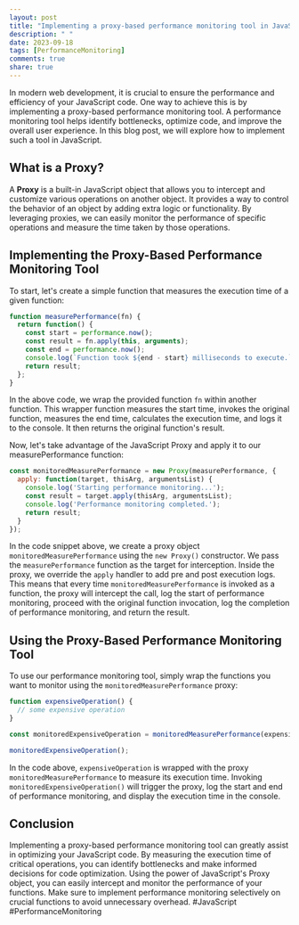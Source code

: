 ```yaml
---
layout: post
title: "Implementing a proxy-based performance monitoring tool in JavaScript"
description: " "
date: 2023-09-18
tags: [PerformanceMonitoring]
comments: true
share: true
---
```


In modern web development, it is crucial to ensure the performance and efficiency of your JavaScript code. One way to achieve this is by implementing a proxy-based performance monitoring tool. A performance monitoring tool helps identify bottlenecks, optimize code, and improve the overall user experience. In this blog post, we will explore how to implement such a tool in JavaScript.

## What is a Proxy?

A **Proxy** is a built-in JavaScript object that allows you to intercept and customize various operations on another object. It provides a way to control the behavior of an object by adding extra logic or functionality. By leveraging proxies, we can easily monitor the performance of specific operations and measure the time taken by those operations.

## Implementing the Proxy-Based Performance Monitoring Tool

To start, let's create a simple function that measures the execution time of a given function:

```javascript
function measurePerformance(fn) {
  return function() {
    const start = performance.now();
    const result = fn.apply(this, arguments);
    const end = performance.now();
    console.log(`Function took ${end - start} milliseconds to execute.`);
    return result;
  };
}
```

In the above code, we wrap the provided function `fn` within another function. This wrapper function measures the start time, invokes the original function, measures the end time, calculates the execution time, and logs it to the console. It then returns the original function's result.

Now, let's take advantage of the JavaScript Proxy and apply it to our measurePerformance function:

```javascript
const monitoredMeasurePerformance = new Proxy(measurePerformance, {
  apply: function(target, thisArg, argumentsList) {
    console.log('Starting performance monitoring...');
    const result = target.apply(thisArg, argumentsList);
    console.log('Performance monitoring completed.');
    return result;
  }
});
```

In the code snippet above, we create a proxy object `monitoredMeasurePerformance` using the `new Proxy()` constructor. We pass the `measurePerformance` function as the target for interception. Inside the proxy, we override the `apply` handler to add pre and post execution logs. This means that every time `monitoredMeasurePerformance` is invoked as a function, the proxy will intercept the call, log the start of performance monitoring, proceed with the original function invocation, log the completion of performance monitoring, and return the result.

## Using the Proxy-Based Performance Monitoring Tool

To use our performance monitoring tool, simply wrap the functions you want to monitor using the `monitoredMeasurePerformance` proxy:

```javascript
function expensiveOperation() {
  // some expensive operation
}

const monitoredExpensiveOperation = monitoredMeasurePerformance(expensiveOperation);

monitoredExpensiveOperation();
```

In the code above, `expensiveOperation` is wrapped with the proxy `monitoredMeasurePerformance` to measure its execution time. Invoking `monitoredExpensiveOperation()` will trigger the proxy, log the start and end of performance monitoring, and display the execution time in the console.

## Conclusion

Implementing a proxy-based performance monitoring tool can greatly assist in optimizing your JavaScript code. By measuring the execution time of critical operations, you can identify bottlenecks and make informed decisions for code optimization. Using the power of JavaScript's Proxy object, you can easily intercept and monitor the performance of your functions. Make sure to implement performance monitoring selectively on crucial functions to avoid unnecessary overhead. #JavaScript #PerformanceMonitoring